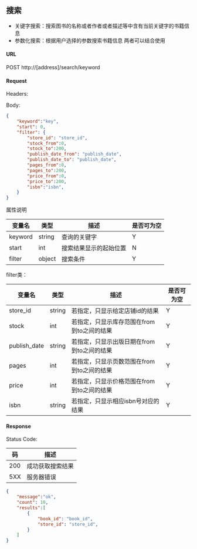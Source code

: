 ## 搜索

- 关键字搜索：搜索图书的名称或者作者或者描述等中含有当前关键字的书籍信息
- 参数化搜索：根据用户选择的参数搜索书籍信息
两者可以结合使用

#### URL

POST http://[address]/search/keyword

#### Request
Headers:

Body:
```json
{
    "keyword":"key",
    "start": 0,
    "filter": {
        "store_id": "store_id",
        "stock_from":0,
        "stock_to":200,
        "publish_date_from": "publish_date",
        "publish_date_to": "publish_date",
        "pages_from":0,
        "pages_to":200,
        "price_from":0,
        "price_to":200,
        "isbn":"isbn",
    }
}
```

属性说明

变量名 | 类型 | 描述 | 是否可为空
---|---|---|---
keyword | string | 查询的关键字| Y
start | int | 搜索结果显示的起始位置 | N
filter| object | 搜索条件 | Y

filter类：

变量名 | 类型 | 描述 | 是否可为空
---|---|---|---
store_id | string | 若指定，只显示给定店铺id的结果 | Y
stock | int | 若指定，只显示库存范围在from到to之间的结果 | Y
publish_date | string | 若指定，只显示出版日期在from到to之间的结果 | Y
pages | int | 若指定，只显示页数范围在from到to之间的结果 | Y
price | int | 若指定，只显示价格范围在from到to之间的结果 | Y
isbn | string | 若指定，只显示相应isbn号对应的结果 | Y


#### Response
Status Code:

码 | 描述
--- | ---
200 | 成功获取搜索结果
5XX | 服务器错误

```json
{
    "message":"ok",
    "count": 10,
    "results":[
        {
            "book_id": "book_id",
            "store_id": "store_id",
        }
    ]
}
```
